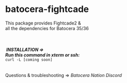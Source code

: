 # batocera-fightcade
</b>This package provides Fightcade2 & <br>
all the dependencies for Batocera 35/36 <br>
<br>
<br>
<br>
<b><i>&nbsp;INSTALLATION => <br>
Run this command in xterm or ssh: </font></b></i><br>
``` curl -L [coming soon] ```
<br>
<br>
<br>
Questions & troubleshooting => 
<i>Batocera Nation Discord</i>
<a href=https://discord.gg/SWBvBkmn9P>
